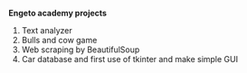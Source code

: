**Engeto academy projects**

1) Text analyzer
2) Bulls and cow game
3) Web scraping by BeautifulSoup
4) Car database and first use of tkinter and make simple GUI
